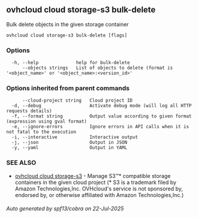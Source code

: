 ## ovhcloud cloud storage-s3 bulk-delete

Bulk delete objects in the given storage container

```
ovhcloud cloud storage-s3 bulk-delete [flags]
```

### Options

```
  -h, --help              help for bulk-delete
      --objects strings   List of objects to delete (format is '<object_name>' or '<object_name>:<version_id>'
```

### Options inherited from parent commands

```
      --cloud-project string   Cloud project ID
  -d, --debug                  Activate debug mode (will log all HTTP requests details)
  -f, --format string          Output value according to given format (expression using gval format)
  -e, --ignore-errors          Ignore errors in API calls when it is not fatal to the execution
  -i, --interactive            Interactive output
  -j, --json                   Output in JSON
  -y, --yaml                   Output in YAML
```

### SEE ALSO

* [ovhcloud cloud storage-s3](ovhcloud_cloud_storage-s3.md)	 - Manage S3™* compatible storage containers in the given cloud project (* S3 is a trademark filed by Amazon Technologies,Inc. OVHcloud's service is not sponsored by, endorsed by, or otherwise affiliated with Amazon Technologies,Inc.)

###### Auto generated by spf13/cobra on 22-Jul-2025
